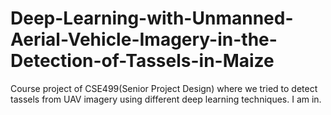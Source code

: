 # Deep-Learning-with-Unmanned-Aerial-Vehicle-Imagery-in-the-Detection-of-Tassels-in-Maize
Course project of CSE499(Senior Project Design) where we tried to detect tassels from UAV imagery using different deep learning techniques.
I am in.

